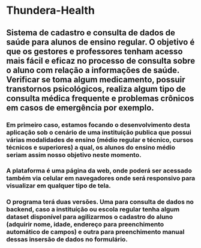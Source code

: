 # Thundera-Health

## Sistema de cadastro e consulta de dados de saúde para alunos de ensino regular. O objetivo é que os gestores e professores tenham acesso mais fácil e eficaz no processo de consulta sobre o  aluno com relação a informações de saúde. Verificar se toma algum medicamento, possuir transtornos psicológicos, realiza algum tipo de consulta médica frequente e problemas crônicos em casos de emergência por exemplo.

### Em primeiro caso, estamos focando o desenvolvimento desta aplicação sob o cenário de uma instituíção publica que possui várias modalidades de ensino (médio regular e técnico, cursos técnicos e superiores) a qual, os alunos do ensino médio seriam assim nosso objetivo neste momento.

### A plataforma é uma página da web, onde poderá ser acessado também via celular em navegadores onde será responsivo para visualizar em qualquer tipo de tela.

### O programa terá duas versões. Uma para consulta de dados no backend, caso a instituíção ou escola regular tenha algum dataset disponível para agilizarmos o cadastro do aluno (adquirir nome, idade, endereço para preenchimento automático de campos) e outra para  preenchimento manual dessas insersão de dados no formulário.

